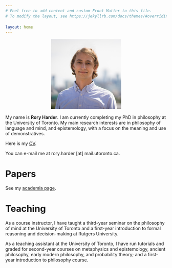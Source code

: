 ```yaml
---
# Feel free to add content and custom Front Matter to this file.
# To modify the layout, see https://jekyllrb.com/docs/themes/#overriding-theme-defaults

layout: home
---
```


<center><img src="GMP9241edit.png" style="max-width:60%;"></center>

>
>
>
>

My name is <b>Rory Harder</b>. I am currently completing my PhD in philosophy at the University of Toronto. My main research interests are in philosophy of language and mind, and epistemology, with a focus on the meaning and use of demonstratives.

Here is my <a href="RH_FULLCV.pdf">CV</a>.

You can e-mail me at rory.harder [at] mail.utoronto.ca.

# Papers

See my [academia page](https://utoronto.academia.edu/RoryHarder).

# Teaching

As a course instructor, I have taught a third-year seminar on the philosophy of mind at the University of Toronto and a first-year introduction to formal reasoning and decision-making at Rutgers University.

As a teaching assistant at the University of Toronto, I have run tutorials and graded for second-year courses on metaphysics and epistemology, ancient philosophy, early modern philosophy, and probability theory; and a first-year introduction to philosophy course.





